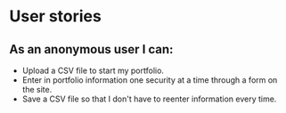 # User stories  

## As an anonymous user I can:  
*  Upload a CSV file to start my portfolio.  
*  Enter in portfolio information one security at a time through a form on the site.  
*  Save a CSV file so that I don't have to reenter information every time.  